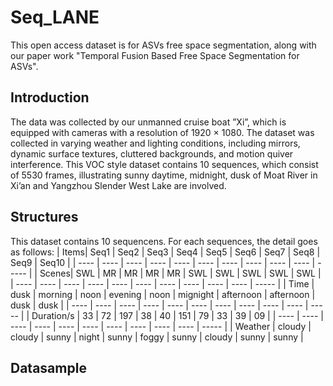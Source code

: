 # Seq_LANE
This open access dataset is for ASVs free space segmentation, along with our paper work "Temporal Fusion Based Free Space Segmentation
for ASVs".

## Introduction
The data was collected by our unmanned cruise boat ”Xi”, which is equipped with cameras with a resolution of 1920 × 1080. The dataset was collected in varying weather and lighting conditions, including mirrors, dynamic surface textures, cluttered backgrounds, and motion quiver interference. This VOC style dataset contains 10 sequences, which consist of 5530 frames, illustrating sunny daytime, midnight, dusk of Moat River in Xi’an and Yangzhou Slender West Lake are involved. 

## Structures
This dataset contains 10 sequencens. For each sequences, the detail goes as follows:
| Items| Seq1 | Seq2 | Seq3 | Seq4 | Seq5 | Seq6 | Seq7 | Seq8 | Seq9 | Seq10 |
| ---- | ---- | ---- | ---- | ---- | ---- | ---- | ---- | ---- | ---- | ----- |
| Scenes| SWL | MR | MR | MR | MR | SWL | SWL | SWL | SWL | SWL |
| ---- | ---- | ---- | ---- | ---- | ---- | ---- | ---- | ---- | ---- | ----- |
| Time | dusk | morning | noon | evening | noon | mignight | afternoon | afternoon | dusk | dusk |
| ---- | ---- | ---- | ---- | ---- | ---- | ---- | ---- | ---- | ---- | ----- |
| Duration/s | 33 | 72 | 197 | 38 | 40 | 151 | 79 | 33 | 39 | 09 |
| ---- | ---- | ---- | ---- | ---- | ---- | ---- | ---- | ---- | ---- | ----- |
| Weather | cloudy | cloudy | sunny | night | sunny | foggy | sunny | cloudy | sunny | sunny |

## Datasample


